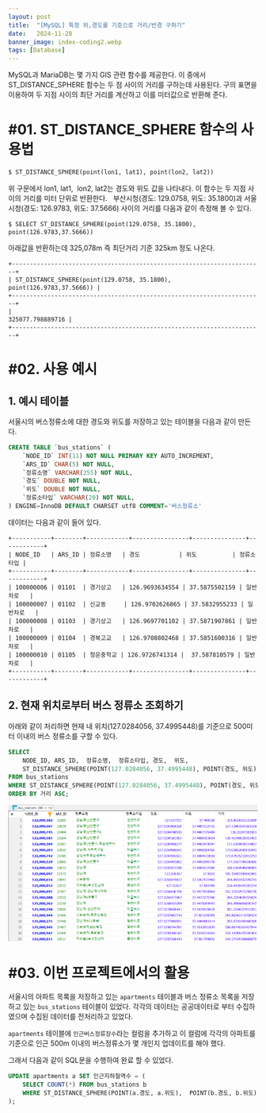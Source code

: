 ```yaml
---
layout: post
title:  "[MySQL] 특정 위,경도를 기준으로 거리/반경 구하기"
date:   2024-11-28
banner_image: index-coding2.webp
tags: [Database]
---
```


MySQL과 MariaDB는 몇 가지 GIS 관련 함수를 제공한다. 이 중에서 ST_DISTANCE_SPHERE 함수는 두 점 사이의 거리를 구하는데 사용된다. 구의 표면을 이용하여 두 지점 사이의 최단 거리를 계산하고 이를 미터값으로 반환해 준다.

<!--more-->

# #01. ST_DISTANCE_SPHERE 함수의 사용법

```sql
$ ST_DISTANCE_SPHERE(point(lon1, lat1), point(lon2, lat2))
```

위 구문에서 lon1, lat1,  lon2, lat2는 경도와 위도 값을 나타내다. 이 함수는 두 지점 사이의 거리를 미터 단위로 반환한다.
 
부산시청(경도: 129.0758, 위도: 35.1800)과 서울시청(경도: 126.9783, 위도: 37.5666) 사이의 거리를 다음과 같이 측정해 볼 수 있다.

```shell
$ SELECT ST_DISTANCE_SPHERE(point(129.0758, 35.1800), point(126.9783,37.5666))
```

아래값을 반환하는데 325,078m 즉 최단거리 기준 325km 정도 나온다.

```shell
+-----------------------------------------------------------------------+
| ST_DISTANCE_SPHERE(point(129.0758, 35.1800), point(126.9783,37.5666)) |
+-----------------------------------------------------------------------+
|                                                      325077.798889716 |
+-----------------------------------------------------------------------+
```

# #02. 사용 예시

## 1. 예시 테이블

서울시의 버스정류소에 대한 경도와 위도를 저장하고 있는 테이블을 다음과 같이 만든다.

```sql
CREATE TABLE `bus_stations` (
    `NODE_ID` INT(11) NOT NULL PRIMARY KEY AUTO_INCREMENT,
    `ARS_ID` CHAR(5) NOT NULL,
    `정류소명` VARCHAR(255) NOT NULL,
    `경도` DOUBLE NOT NULL,
    `위도` DOUBLE NOT NULL,
    `정류소타입` VARCHAR(20) NOT NULL,
) ENGINE=InnoDB DEFAULT CHARSET utf8 COMMENT='버스정류소'
```

데이터는 다음과 같이 들어 있다.

```
+-----------+--------+------------+----------------+---------------+------------+
| NODE_ID   | ARS_ID | 정류소명   | 경도           | 위도          | 정류소타입 |
+-----------+--------+------------+----------------+---------------+------------+
| 100000006 | 01101  | 경기상고   | 126.9693634554 | 37.5875502159 | 일반차로   |
| 100000007 | 01102  | 신교동     | 126.9702626865 | 37.5832955233 | 일반차로   |
| 100000008 | 01103  | 경기상고   | 126.9697701102 | 37.5871907861 | 일반차로   |
| 100000009 | 01104  | 경복고교   | 126.9708802468 | 37.5851600316 | 일반차로   |
| 100000010 | 01105  | 청운중학교 | 126.9726741314 |  37.587810579 | 일반차로   |
+-----------+--------+------------+----------------+---------------+------------+
```

## 2. 현재 위치로부터 버스 정류소 조회하기

아래와 같이 처리하면 현재 내 위치(127.0284056, 37.4995448)를 기준으로 500미터 이내의 버스 정류소를 구할 수 있다.

```sql
SELECT
    NODE_ID, ARS_ID,  정류소명,  정류소타입, 경도,  위도,
    ST_DISTANCE_SPHERE(POINT(127.0284056, 37.4995448), POINT(경도, 위도)) AS 거리
FROM bus_stations
WHERE ST_DISTANCE_SPHERE(POINT(127.0284056, 37.4995448), POINT(경도, 위도)) <= 500
ORDER BY 거리 ASC;
```

![select](/images/posts/2024/1128/select.png)

# #03. 이번 프로젝트에서의 활용

서울시의 아파트 목록을 저장하고 있는 `apartments` 테이블과 버스 정류소 목록을 저장하고 있는 `bus_stations` 테이블이 있었다. 각각의 데이터는 공공데이터로 부터 수집하였으며 수집된 데이터를 전처리하고 있었다.

`apartments` 테이블에 `인근버스정류장수`라는 컬럼을 추가하고 이 컬럼에 각각의 아파트를 기준으로 인근 500m 이내의 버스정류소가 몇 개인지 업데이트를 해야 했다.

그래서 다음과 같이 SQL문을 수행하여 완료 할 수 있었다.

```sql
UPDATE apartments a SET 인근지하철역수 = (
    SELECT COUNT(*) FROM bus_stations b
    WHERE ST_DISTANCE_SPHERE(POINT(a.경도, a.위도),  POINT(b.경도, b.위도)) <= 500
);
```